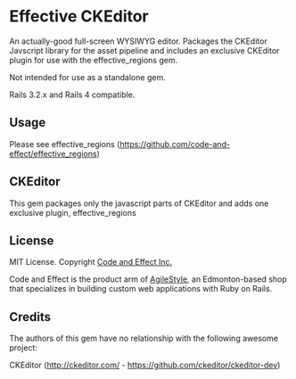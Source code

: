 # Effective CKEditor

An actually-good full-screen WYSIWYG editor. Packages the CKEditor Javscript library for the asset pipeline and includes an exclusive CKEditor plugin for use with the effective_regions gem.

Not intended for use as a standalone gem.

Rails 3.2.x and Rails 4 compatible.

## Usage

Please see effective_regions (https://github.com/code-and-effect/effective_regions)

## CKEditor

This gem packages only the javascript parts of CKEditor and adds one exclusive plugin, effective_regions

## License

MIT License.  Copyright [Code and Effect Inc.](http://www.codeandeffect.com/)

Code and Effect is the product arm of [AgileStyle](http://www.agilestyle.com/), an Edmonton-based shop that specializes in building custom web applications with Ruby on Rails.


## Credits

The authors of this gem have no relationship with the following awesome project:

CKEditor (http://ckeditor.com/ - https://github.com/ckeditor/ckeditor-dev)
